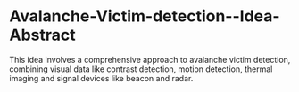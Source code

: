 # Avalanche-Victim-detection--Idea-Abstract
This idea involves a comprehensive approach to avalanche victim detection, combining visual data like contrast detection, motion detection, thermal imaging and signal devices like beacon and radar. 
